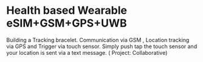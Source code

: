 # Health based Wearable eSIM+GSM+GPS+UWB
Building a Tracking bracelet. Communication via GSM , Location tracking via GPS and Trigger via touch sensor. Simply push tap the touch sensor and your location is sent via a text message. ( Project: Collaborative)

